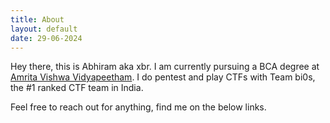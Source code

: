 ```yaml
---
title: About
layout: default
date: 29-06-2024
---
```



Hey there, this is Abhiram aka xbr. I am currently pursuing a BCA degree at [Amrita Vishwa Vidyapeetham](https://www.amrita.edu/). I do pentest and play CTFs with Team bi0s, the #1 ranked CTF team in India.

Feel free to reach out for anything, find me on the below links.